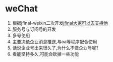 # weChat
1. 根据jfinal-weixin二次开发[jfinal大家可以去支持他](http://jfinal.com)
2. 服务号与订阅号的开发
3. 多号使用
4. 主要决绝企业消息推送,与oa等程序配合使用
5. 话说企业号出来很久了,为什么不做企业号呢?
6. 看能坚持多久,可能会砍掉一些功能
